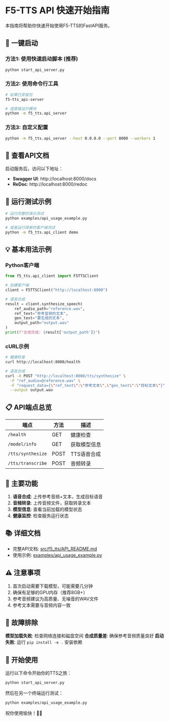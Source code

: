 # F5-TTS API 快速开始指南

本指南将帮助你快速开始使用F5-TTS的FastAPI服务。

## 🚀 一键启动

### 方法1: 使用快速启动脚本 (推荐)

```bash
python start_api_server.py
```

### 方法2: 使用命令行工具

```bash
# 如果已安装包
f5-tts_api-server

# 或直接运行模块
python -m f5_tts.api_server
```

### 方法3: 自定义配置

```bash
python -m f5_tts.api_server --host 0.0.0.0 --port 8000 --workers 1
```

## 📖 查看API文档

启动服务后，访问以下地址：

- **Swagger UI**: http://localhost:8000/docs
- **ReDoc**: http://localhost:8000/redoc

## 🧪 运行测试示例

```bash
# 运行完整的演示测试
python examples/api_usage_example.py

# 或者运行简单的客户端测试
python -m f5_tts.api_client demo
```

## 💡 基本用法示例

### Python客户端

```python
from f5_tts.api_client import F5TTSClient

# 创建客户端
client = F5TTSClient("http://localhost:8000")

# 语音合成
result = client.synthesize_speech(
    ref_audio_path="reference.wav",
    ref_text="参考音频的文本",
    gen_text="要生成的文本",
    output_path="output.wav"
)
print(f"合成完成: {result['output_path']}")
```

### cURL示例

```bash
# 健康检查
curl http://localhost:8000/health

# 语音合成
curl -X POST "http://localhost:8000/tts/synthesize" \
  -F "ref_audio=@reference.wav" \
  -F "request_data={\"ref_text\":\"参考文本\",\"gen_text\":\"目标文本\"}" \
  --output output.wav
```

## 📋 API端点总览

| 端点 | 方法 | 描述 |
|------|------|------|
| `/health` | GET | 健康检查 |
| `/model/info` | GET | 获取模型信息 |
| `/tts/synthesize` | POST | TTS语音合成 |
| `/tts/transcribe` | POST | 音频转录 |

## 🔧 主要功能

1. **语音合成**: 上传参考音频+文本，生成目标语音
2. **音频转录**: 上传音频文件，获取转录文本
3. **模型信息**: 查看当前加载的模型状态
4. **健康监控**: 检查服务运行状态

## 📚 详细文档

- 完整API文档: [src/f5_tts/API_README.md](src/f5_tts/API_README.md)
- 使用示例: [examples/api_usage_example.py](examples/api_usage_example.py)

## ⚠️ 注意事项

1. 首次启动需要下载模型，可能需要几分钟
2. 确保有足够的GPU内存（推荐8GB+）
3. 参考音频建议为高质量、无噪音的WAV文件
4. 参考文本需要与音频内容一致

## 🐛 故障排除

**模型加载失败**: 检查网络连接和磁盘空间
**合成质量差**: 确保参考音频质量良好
**启动失败**: 运行 `pip install -e .` 安装依赖

## 🎉 开始使用

运行以下命令开始你的TTS之旅：

```bash
python start_api_server.py
```

然后在另一个终端运行测试：

```bash
python examples/api_usage_example.py
```

祝你使用愉快！🎤✨ 